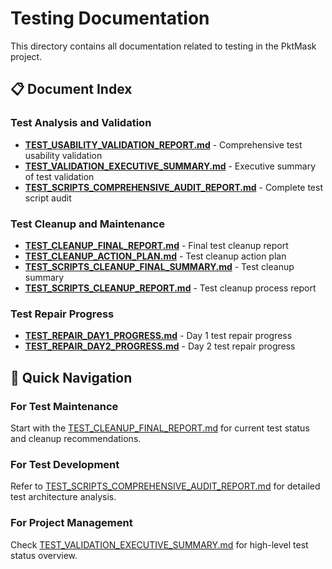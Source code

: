 # Testing Documentation

This directory contains all documentation related to testing in the PktMask project.

## 📋 Document Index

### Test Analysis and Validation
- **[TEST_USABILITY_VALIDATION_REPORT.md](TEST_USABILITY_VALIDATION_REPORT.md)** - Comprehensive test usability validation
- **[TEST_VALIDATION_EXECUTIVE_SUMMARY.md](TEST_VALIDATION_EXECUTIVE_SUMMARY.md)** - Executive summary of test validation
- **[TEST_SCRIPTS_COMPREHENSIVE_AUDIT_REPORT.md](TEST_SCRIPTS_COMPREHENSIVE_AUDIT_REPORT.md)** - Complete test script audit

### Test Cleanup and Maintenance
- **[TEST_CLEANUP_FINAL_REPORT.md](TEST_CLEANUP_FINAL_REPORT.md)** - Final test cleanup report
- **[TEST_CLEANUP_ACTION_PLAN.md](TEST_CLEANUP_ACTION_PLAN.md)** - Test cleanup action plan
- **[TEST_SCRIPTS_CLEANUP_FINAL_SUMMARY.md](TEST_SCRIPTS_CLEANUP_FINAL_SUMMARY.md)** - Test cleanup summary
- **[TEST_SCRIPTS_CLEANUP_REPORT.md](TEST_SCRIPTS_CLEANUP_REPORT.md)** - Test cleanup process report

### Test Repair Progress
- **[TEST_REPAIR_DAY1_PROGRESS.md](TEST_REPAIR_DAY1_PROGRESS.md)** - Day 1 test repair progress
- **[TEST_REPAIR_DAY2_PROGRESS.md](TEST_REPAIR_DAY2_PROGRESS.md)** - Day 2 test repair progress

## 🎯 Quick Navigation

### For Test Maintenance
Start with the [TEST_CLEANUP_FINAL_REPORT.md](TEST_CLEANUP_FINAL_REPORT.md) for current test status and cleanup recommendations.

### For Test Development
Refer to [TEST_SCRIPTS_COMPREHENSIVE_AUDIT_REPORT.md](TEST_SCRIPTS_COMPREHENSIVE_AUDIT_REPORT.md) for detailed test architecture analysis.

### For Project Management
Check [TEST_VALIDATION_EXECUTIVE_SUMMARY.md](TEST_VALIDATION_EXECUTIVE_SUMMARY.md) for high-level test status overview.

